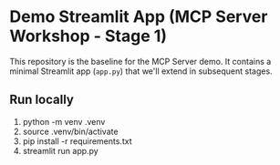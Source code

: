 # Demo Streamlit App (MCP Server Workshop - Stage 1)

This repository is the baseline for the MCP Server demo. It contains a minimal Streamlit app (`app.py`) that we'll extend in subsequent stages.

## Run locally
1. python -m venv .venv
2. source .venv/bin/activate
3. pip install -r requirements.txt
4. streamlit run app.py